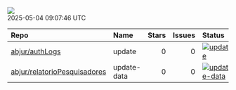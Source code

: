 ![](https://github.com/abjur/abjStatus/workflows/Render%20Status/badge.svg)  
2025-05-04 09:07:46 UTC

| Repo                                                                            | Name        | Stars | Issues | Status                                                                                                                                                                      |
|:--------------|:------|---:|----:|:------------------------------------------|
| [abjur/authLogs](https://github.com/abjur/authLogs)                             | update      |     0 |      0 | [![update](https://github.com/abjur/authLogs/workflows/update/badge.svg)](https://github.com/abjur/authLogs/actions/runs/14816858522)                                       |
| [abjur/relatorioPesquisadores](https://github.com/abjur/relatorioPesquisadores) | update-data |     0 |      0 | [![update-data](https://github.com/abjur/relatorioPesquisadores/workflows/update-data/badge.svg)](https://github.com/abjur/relatorioPesquisadores/actions/runs/14703428533) |
